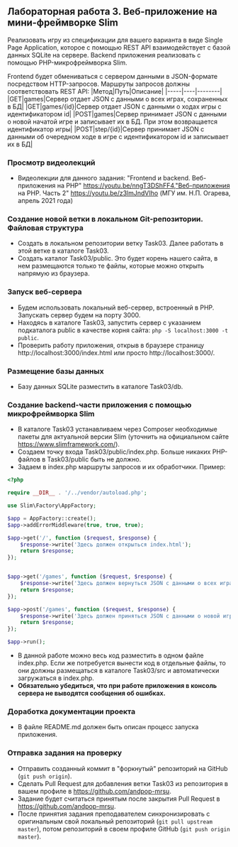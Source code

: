 ##                             Лабораторная работа 3. Веб-приложение на мини-фреймворке Slim

Реализовать игру из спецификации для вашего варианта в виде Single Page Application, которое с помощью REST API взаимодействует с базой данных SQLite на сервере.
Backend приложения реализовать с помощью PHP-микрофреймворка Slim.

Frontend будет обмениваться с сервером данными в JSON-формате посредством HTTP-запросов. Маршруты запросов должны соответствовать REST API:
|Метод|Путь|Описание|
|-----|----|--------|
|GET|games|Сервер отдает JSON с данными о всех играх, сохраненных в БД|
|GET|games/{id}|Сервер отдает JSON с данными о ходах игры с идентификатором id|
|POST|games|Сервер принимает JSON с данными о новой начатой игре и записывает их в БД. При этом возвращается идентификатор игры|
|POST|step/{id}|Сервер принимает JSON с данными об очередном ходе в игре с идентификатором id и записывает их в БД|

### Просмотр видеолекций
* Видеолекции для данного задания: "Frontend и backend. Веб-приложения на PHP" https://youtu.be/nngT3DShFF4,"Веб-приложения на PHP. Часть 2" https://youtu.be/z3lmJndVIho (МГУ им. Н.П. Огарева, апрель 2021 года)

### Создание новой ветки в локальном Git-репозитории. Файловая структура
* Создать в локальном репозитории ветку Task03. Далее работать в этой ветке в каталоге Task03.
* Создать каталог Task03/public. Это будет корень нашего сайта, в нем размещаются только те файлы, которые можно открыть напрямую из браузера.

### Запуск веб-сервера
* Будем использовать локальный веб-сервер, встроенный в PHP. Запускать сервер будем на порту 3000.
* Находясь в каталоге Task03, запустить сервер с указанием подкаталога public в качестве корня сайта: `php -S localhost:3000 -t public`.
* Проверить работу приложения, открыв в браузере страницу http://localhost:3000/index.html или просто http://localhost:3000/.

### Размещение базы данных
* Базу данных SQLite разместить в каталоге Task03/db.

### Создание backend-части приложения с помощью микрофреймворка Slim
* В каталоге Task03 устанавливаем через Composer необходимые пакеты для aктуальной версии Slim (уточнить на официальном сайте https://www.slimframework.com/).
* Создаем точку входа Task03/public/index.php. Больше никаких PHP-файлов в Task03/public быть не должно.
* Задаем в index.php маршруты запросов и их обработчики. Пример:
```PHP
<?php

require __DIR__ . '/../vendor/autoload.php';

use Slim\Factory\AppFactory;

$app = AppFactory::create();
$app->addErrorMiddleware(true, true, true);

$app->get('/', function ($request, $response) {
    $response->write('Здесь должен открыться index.html');
    return $response;
});


$app->get('/games', function ($request, $response) {
    $response->write('Здесь должен вернуться JSON с данными о всех играх');
    return $response;
});

$app->post('/games', function ($request, $response) {
    $response->write('Здесь должен приняться JSON с данными о новой игре и записаться в БД');
    return $response;
});

$app->run();

```
* В данной работе можно весь код разместить в одном файле index.php. Если же потребуется вынести код в отдельные файлы, то они должны размещаться в каталоге Task03/src и автоматически загружаться в index.php.
* **Обязательно убедиться, что при работе приложения в консоль сервера не выводятся сообщения об ошибках.**

### Доработка документации проекта
* В файле README.md должен быть описан процесс запуска приложения.

### Отправка задания на проверку
* Отправить созданный коммит в "форкнутый" репозиторий на GitHub (`git push origin`).
* Сделать Pull Request для добавления ветки Task03 из репозитория в вашем профиле в https://github.com/andpop-mrsu.
* Задание будет считаться принятым после закрытия Pull Request в https://github.com/andpop-mrsu.
* После принятия задания преподавателем синхронизировать с оригинальным свой локальный репозиторий (`git pull upstream master`), потом репозиторий в своем профиле GitHub (`git push origin master`).

